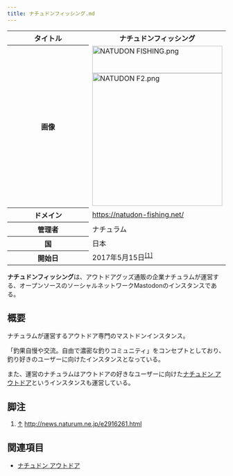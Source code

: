 ```yaml
---
title: ナチュドンフィッシング.md
---
```

<div>

<table>
<colgroup>
<col style="width: 50%" />
<col style="width: 50%" />
</colgroup>
<tbody>
<tr class="header">
<th>タイトル</th>
<th>ナチュドンフィッシング</th>
</tr>

<tr class="odd">
<th>画像</th>
<td><a href="/%E3%83%95%E3%82%A1%E3%82%A4%E3%83%AB:NATUDON_FISHING.png"><img src="/images/thumb/8/8b/NATUDON_FISHING.png/300px-NATUDON_FISHING.png" srcset="/images/thumb/8/8b/NATUDON_FISHING.png/450px-NATUDON_FISHING.png 1.5x, /images/thumb/8/8b/NATUDON_FISHING.png/600px-NATUDON_FISHING.png 2x" width="300" height="63" alt="NATUDON FISHING.png" /></a><br />
<a href="/%E3%83%95%E3%82%A1%E3%82%A4%E3%83%AB:NATUDON_F2.png"><img src="/images/thumb/0/0f/NATUDON_F2.png/300px-NATUDON_F2.png" srcset="/images/thumb/0/0f/NATUDON_F2.png/450px-NATUDON_F2.png 1.5x, /images/0/0f/NATUDON_F2.png 2x" width="300" height="306" alt="NATUDON F2.png" /></a></td>
</tr>
<tr class="even">
<th scope="row">ドメイン</th>
<td><a href="https://natudon-fishing.net/" rel="nofollow">https://natudon-fishing.net/</a></td>
</tr>
<tr class="odd">
<th scope="row">管理者</th>
<td>ナチュラム</td>
</tr>
<tr class="even">
<th scope="row">国</th>
<td>日本</td>
</tr>
<tr class="odd">
<th scope="row">開始日</th>
<td>2017年5月15日<sup><a href="#cite_note-1">[1]</a></sup></td>
</tr>
</tbody>
</table>

**ナチュドンフィッシング**は、アウトドアグッズ通販の企業ナチュラムが運営する、オープンソースのソーシャルネットワークMastodonのインスタンスである。

## 概要

ナチュラムが運営するアウトドア専門のマストドンインスタンス。

「釣果自慢や交流。自由で濃密な釣りコミュニティ」をコンセプトとしており、釣り好きのユーザーに向けたインスタンスとなっている。

また、運営のナチュラムはアウトドアの好きなユーザーに向けた[ナチュドン アウトドア](/%E3%83%8A%E3%83%81%E3%83%A5%E3%83%89%E3%83%B3_%E3%82%A2%E3%82%A6%E3%83%88%E3%83%89%E3%82%A2 "ナチュドン アウトドア")というインスタンスも運営している。

## 脚注

<div>

1.  [↑](#cite_ref-1) <a href="http://news.naturum.ne.jp/e2916261.html" rel="nofollow">http://news.naturum.ne.jp/e2916261.html</a>

</div>

## 関連項目

-   [ナチュドン アウトドア](/%E3%83%8A%E3%83%81%E3%83%A5%E3%83%89%E3%83%B3_%E3%82%A2%E3%82%A6%E3%83%88%E3%83%89%E3%82%A2 "ナチュドン アウトドア")

</div>
